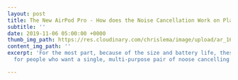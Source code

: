 ```yaml
---
layout: post
title: The New AirPod Pro - How does the Noise Cancellation Work on Planes?
subtitle: ''
date: 2019-11-06 05:00:00 +0000
thumb_img_path: https://res.cloudinary.com/chrislema/image/upload/ar_16:9,c_fill/c_scale,w_auto/c_limit,w_1000/v1573017115/2352FCFF-5920-4A1F-AC79-FF94550ADBA5_guvfft.jpg
content_img_path: ''
excerpt: 'For the most part, because of the size and battery life, these will be great
  for people who want a single, multi-purpose pair of noose cancelling headphones. '

---
```

